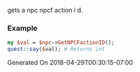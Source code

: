 gets a npc npcf action i d.
### Example

```perl
my $val = $npc->GetNPCFactionID();
quest::say($val); # Returns int
```


Generated On 2018-04-29T00:30:15-07:00